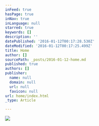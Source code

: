 ```yaml
---
inFeed: true
hasPage: true
inNav: true
inLanguage: null
starred: true
keywords: []
description: ''
datePublished: '2016-01-12T00:17:28.530Z'
dateModified: '2016-01-12T00:17:25.499Z'
title: Home
author: []
sourcePath: _posts/2016-01-12-home.md
published: true
authors: []
publisher:
  name: null
  domain: null
  url: null
  favicon: null
url: home/index.html
_type: Article

---
```

![](https://the-grid-user-content.s3-us-west-2.amazonaws.com/3b4aaaff-b6ba-41d3-b0aa-9bd69df01623.jpg)